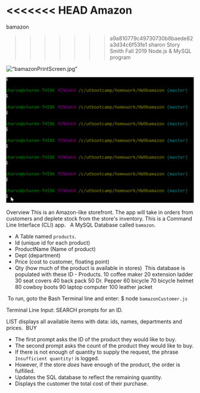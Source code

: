 <<<<<<< HEAD
Amazon
=======
bamazon
>>>>>>> a9a810779c49730730b8baede82a3d34c6f53fe1
sharon Story Smith
Fall 2019
Node.js & MySQL program

<!-- <img width=“1097” alt=“bamazonPrintScreen.jpg”> -->

<img width=“1097” alt=“bamazonPrintScreen.jpg” src=“bamazonPrintScreen.jpg”>



![automated demo of bamazon](.\assets\Images\bamazon.gif)




Overview​
This is an Amazon-like storefront. The app will take in orders from customers and deplete stock from the store's inventory. This is a Command Line Interface (CLI) app.
                 ​
​
 A MySQL Database called `bamazon`.
​
   * A Table named `products`.
​
   * Id (unique id for each product)
​
   * ProductName (Name of product)
​
   * Dept (department)
​
   * Price (cost to customer, floating point)
​
   * Qty (how much of the product is available in stores)
​
This database is populated with these ID - Products. 
        10  coffee maker
        20  extension ladder
        30  seat covers 
        40  back pack 
        50  Dr. Pepper
        60  bicycle
        70  bicycle helmet
        80  cowboy boots
        90  laptop computer
        100 leather jacket

​
To run, goto the Bash Terminal line and enter: 
   $ node `bamazonCustomer.js`

Terminal Line Input: 
   SEARCH prompts for an ID.

   LIST displays all  available items with data:  ids, names, departments and prices. 
​
   BUY​
   * The first prompt asks the ID of the product they would like to buy.
   * The second prompt asks the count of the product they would like to buy.
   * If there is not enough of quantity to supply the request, the  phrase
    `Insufficient quantity!` is logged. 
​
   * However, if the store _does_ have enough of the product, the order is fulfilled. 
   * Updates the SQL database to reflect the remaining quantity.
   * Displays the customer the total cost of their purchase.
​
